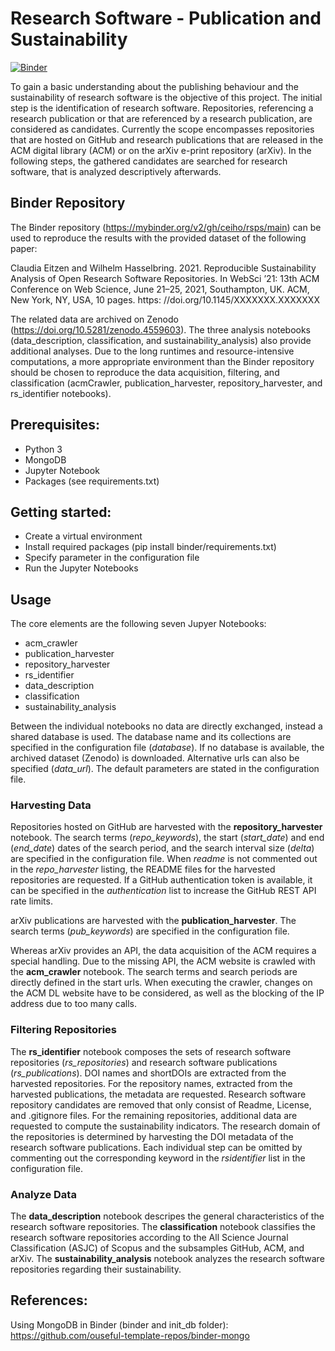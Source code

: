 # Research Software - Publication and Sustainability

[![Binder](https://mybinder.org/badge_logo.svg)](https://mybinder.org/v2/gh/ceiho/rsps/main)

To gain a basic understanding about the publishing behaviour and the sustainability of research software is the objective of this project. The initial step is the identification of research software. Repositories, referencing a research publication or that are referenced by a research publication, are considered as candidates. Currently the scope encompasses repositories that are hosted on GitHub and research publications that are released in the ACM digital library (ACM) or on the arXiv e-print repository (arXiv). In the following steps, the gathered candidates are searched for research software, that is analyzed descriptively afterwards.

## Binder Repository
The Binder repository (https://mybinder.org/v2/gh/ceiho/rsps/main) can be used to reproduce the results with the provided dataset of the following paper:   

Claudia Eitzen and Wilhelm Hasselbring. 2021. Reproducible Sustainability Analysis of Open Research Software Repositories. In WebSci ’21: 13th ACM Conference on Web Science, June 21–25, 2021, Southampton, UK. ACM, New York, NY, USA, 10 pages. https: //doi.org/10.1145/XXXXXXX.XXXXXXX    

The related data are archived on Zenodo (https://doi.org/10.5281/zenodo.4559603). The three analysis notebooks (data_description, classification, and sustainability_analysis) also provide additional analyses. Due to the long runtimes and resource-intensive computations, a more appropriate environment than the Binder repository should be chosen to reproduce the data acquisition, filtering, and classification (acmCrawler, publication_harvester, repository_harvester, and rs_identifier notebooks).

## Prerequisites:
  - Python 3
  - MongoDB  
  - Jupyter Notebook  
  - Packages (see requirements.txt)  
  
## Getting started:  
  - Create a virtual environment  
  - Install required packages (pip install binder/requirements.txt) 
  - Specify parameter in the configuration file  
  - Run the Jupyter Notebooks
  
## Usage
The core elements are the following seven Jupyer Notebooks:
  - acm_crawler
  - publication_harvester
  - repository_harvester
  - rs_identifier
  - data_description
  - classification
  - sustainability_analysis

Between the individual notebooks no data are directly exchanged, instead a shared database is used. The database name and its collections are specified in the configuration file (*database*). If no database is available, the archived dataset (Zenodo) is downloaded. Alternative urls can also be specified (*data_url*). The default parameters are stated in the configuration file. 
  
### Harvesting Data
Repositories hosted on GitHub are harvested with the **repository_harvester** notebook. The search terms (*repo_keywords*), the start (*start_date*) and end (*end_date*) dates of the search period, and the search interval size (*delta*) are specified in the configuration file. When *readme* is not commented out in the *repo_harvester* listing, the README files for the harvested repositories are requested. If a GitHub authentication token is available, it can be specified in the *authentication* list to increase the GitHub REST API rate limits. 

arXiv publications are harvested with the **publication_harvester**. The search terms (*pub_keywords*) are specified in the configuration file.

Whereas arXiv provides an API, the data acquisition of the ACM requires a special handling. Due to the missing API, the ACM website is crawled with the **acm_crawler** notebook. The search terms and search periods are directly defined in the start urls. When executing the crawler, changes on the ACM DL website have to be considered, as well as the blocking of the IP address due to too many calls.

### Filtering Repositories
The **rs_identifier** notebook composes the sets of research software repositories (*rs_repositories*) and research software publications (*rs_publications*). DOI names and shortDOIs are extracted from the harvested repositories. For the repository names, extracted from the harvested publications, the metadata are requested. Research software repository candidates are removed that only consist of Readme, License, and .gitignore files. For the remaining repositories, additional data are requested to compute the sustainability indicators. The research domain of the repositories is determined by harvesting the DOI metadata of the research software publications. Each individual step can be omitted by commenting out the corresponding keyword in the *rsidentifier* list in the configuration file.

### Analyze Data
The **data_description** notebook descripes the general characteristics of the research software repositories. The **classification** notebook classifies the research software repositories according to the All Science Journal Classification (ASJC) of Scopus and the subsamples GitHub, ACM, and arXiv. The **sustainability_analysis** notebook analyzes the research software repositories regarding their sustainability.

## References:
Using MongoDB in Binder (binder and init_db folder): https://github.com/ouseful-template-repos/binder-mongo

  


